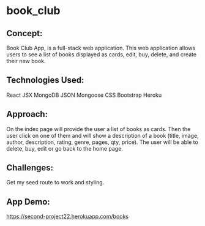 # book_club

## Concept: 
Book Club App, is a full-stack web application. This web application allows users to see a list of books displayed as cards, edit, buy, delete, and create their new book.

## Technologies Used: 
React 
JSX 
MongoDB 
JSON 
Mongoose 
CSS 
Bootstrap
Heroku

## Approach: 
On the index page will provide the user a list of books as cards. Then the user click on one of them and will show a description of a book (title, image, author, description, rating, genre, pages, qty, price). The user will be able to delete, buy, edit or go back to the home page.

## Challenges:
Get my seed route to work and styling. 

## App Demo:
https://second-project22.herokuapp.com/books 